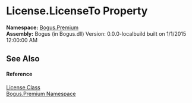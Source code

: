 # License.LicenseTo Property 
 

**Namespace:**&nbsp;<a href="N_Bogus_Premium">Bogus.Premium</a><br />**Assembly:**&nbsp;Bogus (in Bogus.dll) Version: 0.0.0-localbuild built on 1/1/2015 12:00:00 AM

## See Also


#### Reference
<a href="T_Bogus_Premium_License">License Class</a><br /><a href="N_Bogus_Premium">Bogus.Premium Namespace</a><br />